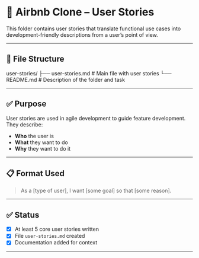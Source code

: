 # 📘 Airbnb Clone – User Stories

This folder contains user stories that translate functional use cases into development-friendly descriptions from a user’s point of view.

---

## 📄 File Structure

user-stories/
├── user-stories.md # Main file with user stories
└── README.md # Description of the folder and task


---

## ✅ Purpose

User stories are used in agile development to guide feature development. They describe:

- **Who** the user is  
- **What** they want to do  
- **Why** they want to do it  

---

## 📋 Format Used

> As a [type of user], I want [some goal] so that [some reason].

---

## ✅ Status

- [x] At least 5 core user stories written
- [x] File `user-stories.md` created
- [x] Documentation added for context

---
